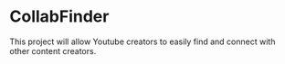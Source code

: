 # CollabFinder
This project will allow Youtube creators to easily find and connect with other content creators.
